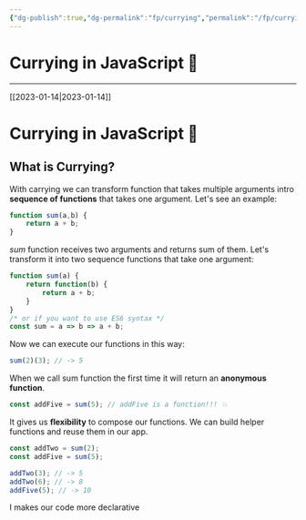 ```yaml
---
{"dg-publish":true,"dg-permalink":"fp/currying","permalink":"/fp/currying/"}
---
```


# Currying in JavaScript 🍛
---
[[2023-01-14\|2023-01-14]]
# Currying in JavaScript 🍛

## What is Currying?

With carrying we can transform function that takes multiple arguments intro **sequence of functions** that takes one argument.
Let's see an example:

```JavaScript
function sum(a,b) {
    return a + b;
}
```

_sum_ function receives two arguments and returns sum of them.
Let's transform it into two sequence functions that take one argument:

```JavaScript
function sum(a) {
    return function(b) {
        return a + b;
    }
}
/* or if you want to use ES6 syntax */
const sum = a => b => a + b;
```

Now we can execute our functions in this way:

```JavaScript
sum(2)(3); // -> 5
```

When we call sum function the first time it will return an **anonymous function**.

```JavaScript
const addFive = sum(5); // addFive is a function!!! 💥
```

It gives us **flexibility** to compose our functions.
We can build helper functions and reuse them in our app.

```JavaScript
const addTwo = sum(2);
const addFive = sum(5);
```

```JavaScript
addTwo(3); // -> 5
addTwo(6); // -> 8
addFive(5); // -> 10
```

I makes our code more declarative
